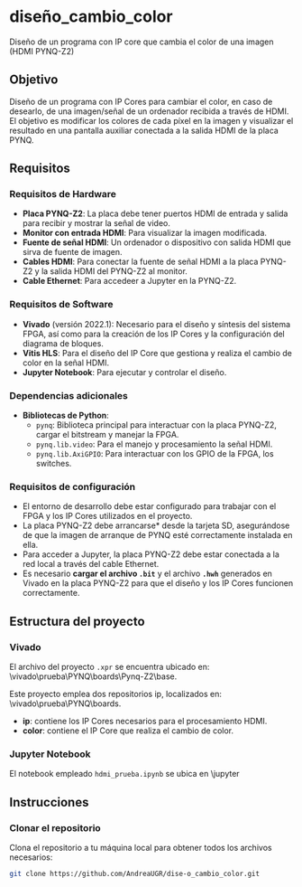 # diseño_cambio_color
Diseño de un programa con IP core que cambia el color de una imagen (HDMI PYNQ-Z2)

## Objetivo
Diseño de un programa con IP Cores para cambiar el color, en caso de desearlo, de una imagen/señal de un ordenador recibida a través de HDMI. El objetivo es modificar los colores de cada píxel en la imagen y visualizar el resultado en una pantalla auxiliar conectada a la salida HDMI de la placa PYNQ.

## Requisitos
### Requisitos de Hardware
- **Placa PYNQ-Z2**: La placa debe tener puertos HDMI de entrada y salida para recibir y mostrar la señal de video.
- **Monitor con entrada HDMI**: Para visualizar la imagen modificada.
- **Fuente de señal HDMI**: Un ordenador o dispositivo con salida HDMI que sirva de fuente de imagen.
- **Cables HDMI**: Para conectar la fuente de señal HDMI a la placa PYNQ-Z2 y la salida HDMI del PYNQ-Z2 al monitor.
- **Cable Ethernet**: Para accedeer a Jupyter en la PYNQ-Z2.

### Requisitos de Software
- **Vivado** (versión 2022.1): Necesario para el diseño y síntesis del sistema FPGA, así como para la creación de los IP Cores y la configuración del diagrama de bloques.
- **Vitis HLS**: Para el diseño del IP Core que gestiona y realiza el cambio de color en la señal HDMI.
- **Jupyter Notebook**: Para ejecutar y controlar el diseño.

### Dependencias adicionales
- **Bibliotecas de Python**:
  - `pynq`: Biblioteca principal para interactuar con la placa PYNQ-Z2, cargar el bitstream y manejar la FPGA.
  - `pynq.lib.video`: Para el manejo y procesamiento la señal HDMI.
  - `pynq.lib.AxiGPIO`: Para interactuar con los GPIO de la FPGA, los switches.

### Requisitos de configuración
- El entorno de desarrollo debe estar configurado para trabajar con el FPGA y los IP Cores utilizados en el proyecto.
- La placa PYNQ-Z2 debe arrancarse* desde la tarjeta SD, asegurándose de que la imagen de arranque de PYNQ esté correctamente instalada en ella.
- Para acceder a Jupyter, la placa PYNQ-Z2 debe estar conectada a la red local a través del cable Ethernet.
- Es necesario **cargar el archivo `.bit`** y el archivo **`.hwh`** generados en Vivado en la placa PYNQ-Z2 para que el diseño y los IP Cores funcionen correctamente. 
  
## Estructura del proyecto
### Vivado
El archivo del proyecto `.xpr` se encuentra ubicado en: \vivado\prueba\PYNQ\boards\Pynq-Z2\base.

Este proyecto emplea dos repositorios ip, localizados en: \vivado\prueba\PYNQ\boards.

- **ip**: contiene los IP Cores necesarios para el procesamiento HDMI.
- **color**: contiene el IP Core que realiza el cambio de color.

### Jupyter Notebook
El notebook empleado `hdmi_prueba.ipynb` se ubica en \jupyter

## Instrucciones
### Clonar el repositorio
Clona el repositorio a tu máquina local para obtener todos los archivos necesarios:
```bash
git clone https://github.com/AndreaUGR/dise-o_cambio_color.git

